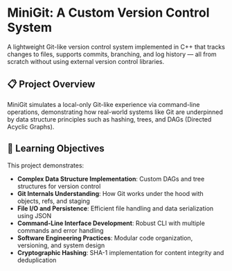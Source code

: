 # MiniGit: A Custom Version Control System

A lightweight Git-like version control system implemented in C++ that tracks changes to files, supports commits, branching, and log history — all from scratch without using external version control libraries.

## 📋 Project Overview

MiniGit simulates a local-only Git-like experience via command-line operations, demonstrating how real-world systems like Git are underpinned by data structure principles such as hashing, trees, and DAGs (Directed Acyclic Graphs).

## 🎯 Learning Objectives

This project demonstrates:

- **Complex Data Structure Implementation**: Custom DAGs and tree structures for version control
- **Git Internals Understanding**: How Git works under the hood with objects, refs, and staging
- **File I/O and Persistence**: Efficient file handling and data serialization using JSON
- **Command-Line Interface Development**: Robust CLI with multiple commands and error handling
- **Software Engineering Practices**: Modular code organization, versioning, and system design
- **Cryptographic Hashing**: SHA-1 implementation for content integrity and deduplication